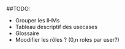 ##TODO:

- Grouper les IHMs
- Tableau descriptif des usecases
- Glossaire
- Moodifier les rôles ? (0,n roles par user?)
